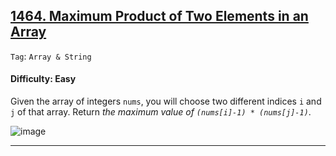 ## [1464. Maximum Product of Two Elements in an Array](https://leetcode.com/problems/maximum-product-of-two-elements-in-an-array)

```Tag```: ```Array & String```

#### Difficulty: Easy

Given the array of integers ```nums```, you will choose two different indices ```i``` and ```j``` of that array. Return _the maximum value of ```(nums[i]-1) * (nums[j]-1)```_.

![image](https://github.com/quananhle/Python/assets/35042430/fe8fd904-0cf9-4fce-ad97-1247d18dfc03)

---
